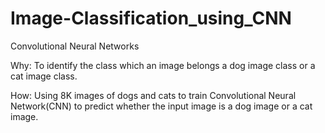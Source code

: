 # Image-Classification_using_CNN
Convolutional Neural Networks

Why: To identify the class which an image belongs a dog image class or a cat image class.

How: Using 8K images of dogs and cats to train Convolutional Neural Network(CNN) to predict whether the input image is a dog image or a cat image.
